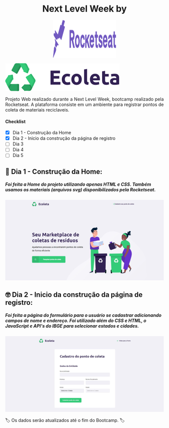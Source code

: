 <h1 align="center"> Next Level Week by </h1>
<p align="center">
  <img width="200" height="120" src="https://github.com/kaitozr/Next-Level-Week-Ecoleta/blob/master/assets/rocketseat.svg">
</p>

![ecoleta](https://github.com/kaitozr/Next-Level-Week-Ecoleta/blob/master/assets/logo.svg)

<p align="justify"> Projeto Web realizado durante a Next Level Week, bootcamp realizado pela Rocketseat. A plataforma consiste em um ambiente para registrar pontos de coleta de materiais reciclaveis. </p>



#### Checklist
- [x] Dia 1 - Construção da Home
- [x] Dia 2 - Inicio da construção da página de registro
- [ ] Dia 3
- [ ] Dia 4
- [ ] Dia 5

## 🥳 Dia 1 - Construção da Home:

##### Foi feita a Home do projeto utilizando apenas HTML e CSS. Também usamos os materiais (arquivos svg) disponibilizados pela Rocketseat.

![pagInicial](https://github.com/MarcosDaninger/Ecoleta/blob/master/Prints/home.JPG)

## 🤓 Dia 2 - Inicio da construção da página de registro:

##### Foi feita a página do formulário para o usuário se cadastrar adicionando campos de nome e endereço. Foi utilizado além do CSS e HTML, o JavaScript e API's do IBGE para selecionar estados e cidades.

![form](https://github.com/MarcosDaninger/Ecoleta/blob/master/Prints/form.JPG)

🏷 Os dados serão atualizados até o fim do Bootcamp. 🏷
